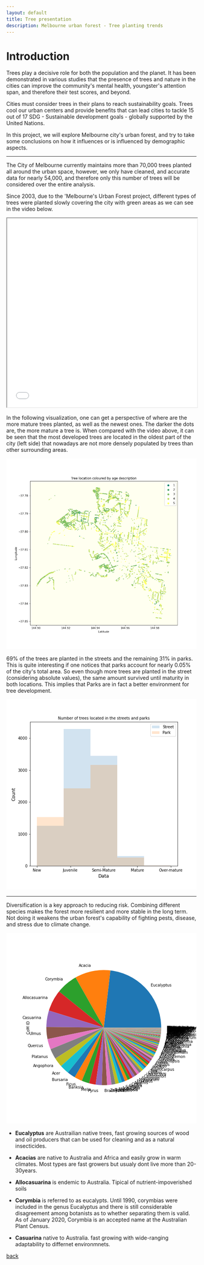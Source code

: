 ```yaml
---
layout: default
title: Tree presentation
description: Melbourne urban forest - Tree planting trends
---
```


# Introduction

Trees play a decisive role for both the population and the planet. 
It has been demonstrated in various studies that the presence of trees and nature in the cities can improve the community's mental health, youngster's attention span, and therefore their test scores, and beyond.

Cities must consider trees in their plans to reach sustainability goals. Trees cool our urban centers and provide benefits that can lead cities to tackle 15 out of 17 SDG - Sustainable development goals - globally supported by the United Nations.

In this project, we will explore Melbourne city's urban forest, and try to take some conclusions on how it influences or is influenced by demographic aspects.

***

The City of Melbourne currently maintains more than 70,000 trees planted all around the urban space, however, we only have cleaned, and accurate data for nearly 54,000, and therefore only this number of trees will be considered over the entire analysis. 

Since 2003, due to the 'Melbourne's Urban Forest project, different types of trees were planted slowly covering the city with green areas as we can see in the video below.

<iframe src="/testsite.github.io/tree-coverage-cumsum.html"
	sandbox="allow-same-origin allow-scripts"
	width="100%"
	height="500"
	scrolling="no"
	seamless="seamless"
	frameborder="2">
</iframe>

In the following visualization, one can get a perspective of where are the more mature trees planted, as well as the newest ones. The darker the dots are, the more mature a tree is. When compared with the video above, it can be seen that the most developed trees are located in the oldest part of the city (left side) that nowadays are not more densely populated by trees than other surrounding areas.

<center>
	<img src="treeLocByAgeDesc.png">
</center>

69% of the trees are planted in the streets and the remaining 31% in parks. This is quite interesting if one notices that parks account for nearly 0.05% of the city's total area. So even though more trees are planted in the street (considering absolute values), the same amount survived until maturity in both locations. This implies that Parks are in fact a better environment for tree development.

<center>
	<img src="NofTressStreetPark.png">
</center>

***

Diversification is a key approach to reducing risk. Combining different species makes the forest more resilient and more stable in the long term.
Not doing it weakens the urban forest's capability of fighting pests, disease, and stress due to climate change.

<center>
	<img src="treeGenusDivers.png">
</center>

* **Eucalyptus** are Austrailian native trees, fast growing sources of wood and oil producers that can be used for cleaning and as a natural insecticides.

* **Acacias** are native to Australia and Africa and easily grow in warm climates. Most types are fast growers but usualy dont live more than 20-30years.

* **Allocasuarina** is endemic to Australia. Tipical of nutrient-impoverished soils

* **Corymbia** is referred to as eucalypts. Until 1990, corymbias were included in the genus Eucalyptus and there is still considerable disagreement among botanists as to whether separating them is valid. As of January 2020, Corymbia is an accepted name at the Australian Plant Census.

* **Casuarina** native to Australia. fast growing with wide-ranging adaptability to differnet environmnets.



[back](./)
